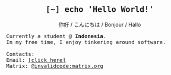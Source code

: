 <h2 align="center"><tt>[~] echo 'Hello World!'</tt></h2>
<p align="center">你好 / こんにちは / Bonjour / Hallo</p>

<pre>
Currently a student @ <b>Indonesia</b>.
In my free time, I enjoy tinkering around software.

Contacts:
Email: <a href="mailto:invalidcode232@protonmail.com">[click here]</a>
Matrix: <a href="https://matrix.to/#/@invalidcode:matrix.org">@invalidcode:matrix.org</a>
</pre>

